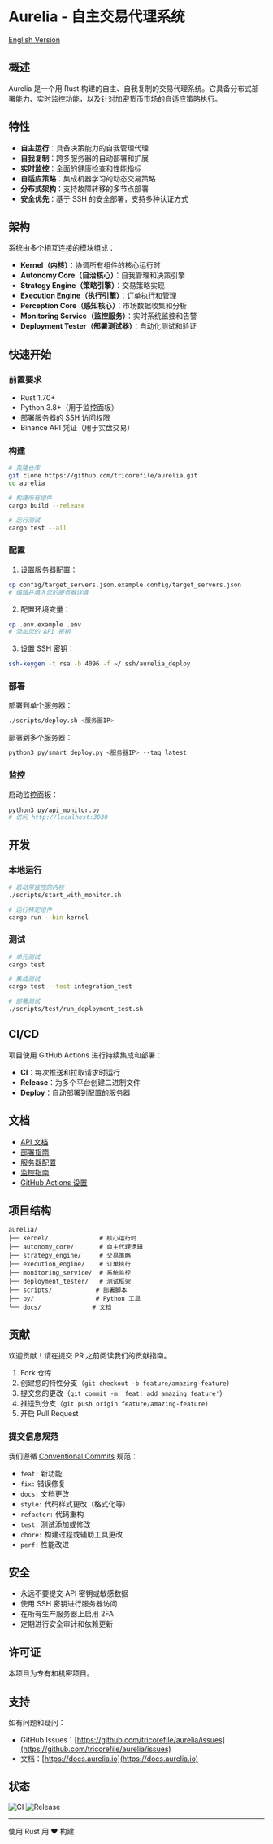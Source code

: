 # Aurelia - 自主交易代理系统

[English Version](README.md)

## 概述

Aurelia 是一个用 Rust 构建的自主、自我复制的交易代理系统。它具备分布式部署能力、实时监控功能，以及针对加密货币市场的自适应策略执行。

## 特性

- **自主运行**：具备决策能力的自我管理代理
- **自我复制**：跨多服务器的自动部署和扩展
- **实时监控**：全面的健康检查和性能指标
- **自适应策略**：集成机器学习的动态交易策略
- **分布式架构**：支持故障转移的多节点部署
- **安全优先**：基于 SSH 的安全部署，支持多种认证方式

## 架构

系统由多个相互连接的模块组成：

- **Kernel（内核）**：协调所有组件的核心运行时
- **Autonomy Core（自治核心）**：自我管理和决策引擎
- **Strategy Engine（策略引擎）**：交易策略实现
- **Execution Engine（执行引擎）**：订单执行和管理
- **Perception Core（感知核心）**：市场数据收集和分析
- **Monitoring Service（监控服务）**：实时系统监控和告警
- **Deployment Tester（部署测试器）**：自动化测试和验证

## 快速开始

### 前置要求

- Rust 1.70+ 
- Python 3.8+（用于监控面板）
- 部署服务器的 SSH 访问权限
- Binance API 凭证（用于实盘交易）

### 构建

```bash
# 克隆仓库
git clone https://github.com/tricorefile/aurelia.git
cd aurelia

# 构建所有组件
cargo build --release

# 运行测试
cargo test --all
```

### 配置

1. 设置服务器配置：
```bash
cp config/target_servers.json.example config/target_servers.json
# 编辑并填入您的服务器详情
```

2. 配置环境变量：
```bash
cp .env.example .env
# 添加您的 API 密钥
```

3. 设置 SSH 密钥：
```bash
ssh-keygen -t rsa -b 4096 -f ~/.ssh/aurelia_deploy
```

### 部署

部署到单个服务器：
```bash
./scripts/deploy.sh <服务器IP>
```

部署到多个服务器：
```bash
python3 py/smart_deploy.py <服务器IP> --tag latest
```

### 监控

启动监控面板：
```bash
python3 py/api_monitor.py
# 访问 http://localhost:3030
```

## 开发

### 本地运行

```bash
# 启动带监控的内核
./scripts/start_with_monitor.sh

# 运行特定组件
cargo run --bin kernel
```

### 测试

```bash
# 单元测试
cargo test

# 集成测试
cargo test --test integration_test

# 部署测试
./scripts/test/run_deployment_test.sh
```

## CI/CD

项目使用 GitHub Actions 进行持续集成和部署：

- **CI**：每次推送和拉取请求时运行
- **Release**：为多个平台创建二进制文件
- **Deploy**：自动部署到配置的服务器

## 文档

- [API 文档](docs/API_DOCUMENTATION.md)
- [部署指南](docs/DEPLOYMENT_GUIDE.md)
- [服务器配置](docs/SERVER_CONFIG_GUIDE.md)
- [监控指南](docs/MONITORING_COMPARISON.md)
- [GitHub Actions 设置](docs/GITHUB_ACTIONS.md)

## 项目结构

```
aurelia/
├── kernel/              # 核心运行时
├── autonomy_core/       # 自主代理逻辑
├── strategy_engine/     # 交易策略
├── execution_engine/    # 订单执行
├── monitoring_service/  # 系统监控
├── deployment_tester/   # 测试框架
├── scripts/            # 部署脚本
├── py/                 # Python 工具
└── docs/              # 文档
```

## 贡献

欢迎贡献！请在提交 PR 之前阅读我们的贡献指南。

1. Fork 仓库
2. 创建您的特性分支（`git checkout -b feature/amazing-feature`）
3. 提交您的更改（`git commit -m 'feat: add amazing feature'`）
4. 推送到分支（`git push origin feature/amazing-feature`）
5. 开启 Pull Request

### 提交信息规范

我们遵循 [Conventional Commits](https://www.conventionalcommits.org/) 规范：

- `feat:` 新功能
- `fix:` 错误修复
- `docs:` 文档更改
- `style:` 代码样式更改（格式化等）
- `refactor:` 代码重构
- `test:` 测试添加或修改
- `chore:` 构建过程或辅助工具更改
- `perf:` 性能改进

## 安全

- 永远不要提交 API 密钥或敏感数据
- 使用 SSH 密钥进行服务器访问
- 在所有生产服务器上启用 2FA
- 定期进行安全审计和依赖更新

## 许可证

本项目为专有和机密项目。

## 支持

如有问题和疑问：
- GitHub Issues：[https://github.com/tricorefile/aurelia/issues](https://github.com/tricorefile/aurelia/issues)
- 文档：[https://docs.aurelia.io](https://docs.aurelia.io)

## 状态

![CI](https://github.com/tricorefile/aurelia/workflows/CI/badge.svg)
![Release](https://github.com/tricorefile/aurelia/workflows/Release/badge.svg)

---

使用 Rust 用 ❤️ 构建